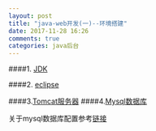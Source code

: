 ```yaml
---
layout: post
title: "java-web开发(一)--环境搭建"
date: 2017-11-28 16:26
comments: true
categories: java后台
---
```


####1. [JDK](http://www.oracle.com/technetwork/java/javase/downloads/index-jsp-138363.html)

####2. [eclipse](https://www.eclipse.org/downloads/download.php?file=/oomph/epp/oxygen/R/eclipse-inst-mac64.tar.gz)

####3.[Tomcat服务器](https://tomcat.apache.org)
####4.[Mysql数据库](https://www.mysql.com/downloads/)

关于mysql数据库配置参考[链接](https://ksnowlv.github.io/blog/2014/08/31/mac-xia-an-zhuang-pei-zhi-mysql/)